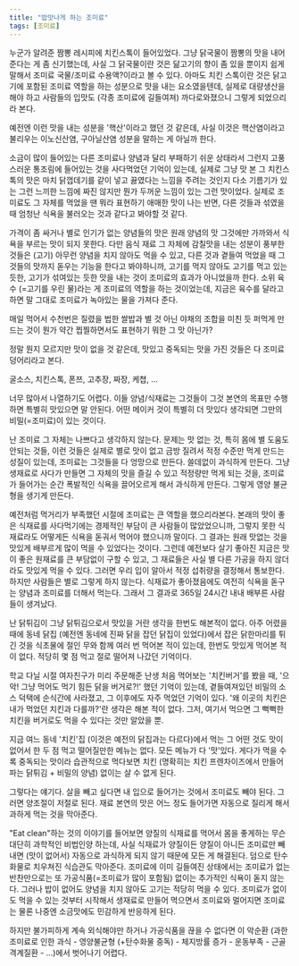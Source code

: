 ```yaml
---
title: "밥맛나게 하는 조미료"
tags: [조미료]
---
```


누군가 알려준 짬뽕 레시피에 치킨스톡이 들어있었다. 그냥 닭국물이 짬뽕의 맛을 내어준다는 게 좀 신기했는데, 사실 그 닭국물이란 것은 닮고기의 향이 좀 있을 뿐이지 쉽게 말해서 조미료 국물/조미료 수용액?이라고 볼 수 있다. 아마도 치킨 스톡이란 것은 닭고기에 포함된 조미료 역할을 하는 성분으로 맛을 내는 요소였을텐데, 실제로 대량생산을 해야 하고 사람들의 입맛도 (각종 조미료에 길들여져) 까다로와졌으니 그렇게 되었으리라 본다. 

예전엔 이런 맛을 내는 성분을 '핵산'이라고 했던 것 같은데, 사실 이것은 핵산염이라고 불리우는 이노신산염, 구아닐산염 성분을 말하는 게 아닐까 한다. 

소금이 많이 들어있는 다른 조미료나 양념과 달리 부패하기 쉬운 상태라서 그런지 고풍스러운 통조림에 들어있는 것을 사다먹었던 기억이 있는데, 실제로 그냥 맛 본 그 치킨스톡의 맛은 마치 닭껍데기를 같이 넣고 끓였다는 느낌을 주려는 것인지 다소 기름기가 있는 그런 느끼한 느낌에 짜진 않지만 뭔가 두꺼운 느낌이 있는 그런 맛이었다. 실제로 조미료도 그 자체를 먹었을 땐 뭐라 표현하기 애매한 맛이 나는 반면, 다른 것들과 섞였을 때 엄청난 식욕을 불러오는 것과 같다고 봐야할 것 같다.

가격이 좀 싸거나 별로 인기가 없는 양념들의 맛은 원래 양념의 맛 그것에만 가까와서 식욕을 부르는 맛이 되지 못한다. 다만 음식 재료 그 자체에 감칠맛을 내는 성분이 풍부한 것들은 (고기) 아무런 양념을 치지 않아도 먹을 수 있고, 다른 것과 곁들여 먹었을 때 그것들의 맛까지 돋우는 기능을 한다고 봐야하니까, 고기를 먹지 않아도 고기를 먹고 있는 듯한, 고기가 섞여있는 듯한 맛을 내는 것이 조미료의 효과가 아니었을까 한다. 소위 육수 (=고기를 우린 물)라는 게 조미료의 역할을 하는 것이었는데, 지금은 육수를 달라고 하면 말 그대로 조미료가 녹아있는 물을 가져다 준다. 

매일 먹어서 수천번은 질렸을 법한 쌀밥과 별 것 아닌 야채의 조합을 미친 듯 퍼먹게 만드는 것이 뭔가 약간 찝찔하면서도 표현하기 뭐한 그 맛 아닌가? 

정말 뭔지 모르지만 맛이 없을 것 같은데, 맛있고 중독되는 맛을 가진 것들은 다 조미료 덩어리라고 본다. 

굴소스, 치킨스톡, 폰쯔, 고추장, 짜장, 케쳡, ...

너무 많아서 나열하기도 어렵다. 이들 양념/식재료는 그것들이 그것 본연의 목표만 수행하면 특별히 맛있으면 말 안된다. 어떤 메이커 것이 특별히 더 맛있다 생각되면 그만의 비밀(=조미료)이 있는 것이다. 

난 조미료 그 자체는 나쁘다고 생각하지 않는다. 문제는 맛 없는 것, 특히 몸에 별 도움도 안되는 것들, 이런 것들은 실제로 별로 맛이 없고 금방 질려서 적정 수준만 먹게 만드는 성질이 있는데, 조미료는 그것들을 다 엉망으로 만든다. 쓸데없이 과식하게 만든다. 그냥 생재료로 사다가 만들면 그 자체의 맛을 즐길 수 있고 적정량만 먹게 되는 것을, 조미료가 들어가는 순간 폭발적인 식욕을 끌어오르게 해서 과식하게 만든다. 그렇게 영양 불균형을 생기게 만든다. 

예전처럼 먹거리가 부족했던 시절에 조미료는 큰 역할을 했으리라본다. 본래의 맛이 좋은 식재료를 사다먹기에는 경제적인 부담이 큰 사람들이 많았었으니까, 그렇지 못한 식재료라도 어떻게든 식욕을 돋궈서 먹어야 했으니까 말이다. 그 결과는 원래 맛없는 것을 맛있게 배부르게 많이 먹을 수 있었다는 것이다. 그런데 예전보다 살기 좋아진 지금은 맛이 좋은 원재료를 큰 부담없이 구할 수 있고, 그 재료들은 사실 별 다른 가공을 하지 않더라도 맛있게 먹을 수 있다. 그러면 우리 입이 알아서 적정 섭취량을 결정해서 통보한다. 하지만 사람들은 별로 그렇게 하지 않는다. 식재료가 좋아졌음에도 여전히 식욕을 돋구는 양념과 조미료를 더해서 먹는다. 그래서 그 결과로 365일 24시간 내내 배부른 사람들이 생겨났다.

난 닭튀김이 그냥 닭튀김으로서 맛있을 거란 생각을 한번도 해본적이 없다. 아주 어렸을 때에 동네 닭집 (예전엔 동네에 진짜 닭을 잡던 닭집이 있었다)에서 잡은 닭한마리를 튀긴 것을 식초물에 절인 무와 함께 여러 번 먹어본 적이 있는데, 한번도 맛있게 먹어본 적이 없다. 적당히 몇 점 먹고 절로 떨어져 나갔던 기억이다. 

학교 다닐 시절 여자친구가 미리 주문해준 난생 처음 먹어보는 '치킨버거'를 봤을 때, '으악! 그냥 먹어도 먹기 힘든 닭을 버거로?!' 했던 기억이 있는데, 곁들여져있던 비밀의 소스 덕택에 순식간에 사라졌고, 그 이후에도 자주 먹었던 기억이 있다. '왜 이곳의 치킨은 내가 먹었던 치킨과 다를까?'란 생각은 해본 적이 없다. 그저, 여기서 먹으면 그 뻑뻑한 치킨을 버거로도 먹을 수 있다는 것만 알았을 뿐.

지금 여느 동네 '치킨'집 (이것은 예전의 닭집과는 다르다)에서 먹는 그 어떤 것도 맛이 없어서 한 두 점 먹고 떨어질만한 메뉴는 없다. 모든 메뉴가 다 '맛'있다. 게다가 먹을 수록 중독되는 맛이라 습관적으로 먹다보면 치킨 (명확히는 치킨 프렌차이즈에서 만들어 파는 닭튀김 + 비밀의 양념) 없이는 살 수 없게 된다. 

그렇다는 얘기다. 살을 빼고 싶다면 내 입으로 들어가는 것에서 조미료도 빼야 된다. 그러면 양조절이 저절로 된다. 재료 본연의 맛은 어느 정도 들어가면 자동으로 질리게 해서 과하게 먹는 것을 막아준다. 

"Eat clean"하는 것의 이야기를 들어보면 양질의 식재료를 먹어서 몸을 좋게하는 무슨 대단히 과학적인 비법인양 하는데, 사실 식재료가 양질이든 양질이 아니든 조미료만 빼내면 (맛이 없어서) 자동으로 과식하게 되지 않기 때문에 모든 게 해결된다. 덤으로 탄수화물로 치우쳐진 식습관도 막아준다. 조미료에 이미 길들여진 상태에서는 조미료가 없는 반찬만으로는 또 가공식품(=조미료가 많이 포함됨) 없이는 추가적인 식욕이 돋지 않는다. 그러나 밥이 없어도 양념을 치지 않아도 고기는 적당히 먹을 수 있다. 조미료가 없이도 먹을 수 있는 것부터 시작해서 생재료로 만들어 먹으면서 조미료와 멀어지면 조미료는 물론 나중엔 소금맛에도 민감하게 반응하게 된다.

하지만 불가피하게 계속 외식해야만 하거나 가공식품을 끊을 수 없다면 이 악순환 (과한 조미료로 인한 과식 - 영양불균형 (+탄수화물 중독) - 체지방률 증가 - 운동부족 - 근골격계질환 - ...)에서 벗어나기 어렵다. 